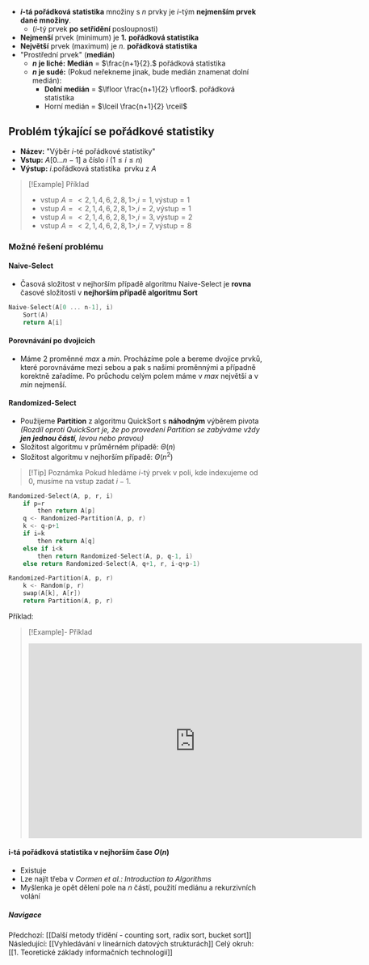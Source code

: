 - **$i$-tá pořádková statistika** množiny s $n$ prvky je $i$-tým **nejmenším prvek dané množiny**. 
	- ($i$-tý prvek **po setřídění** posloupnosti)
- **Nejmenší** prvek (minimum) je **$1.$** **pořádková statistika**
- **Největší** prvek (maximum) je $n.$ **pořádková statistika**
- "Prostřední prvek" (**medián**)
	- **$n$ je liché:** **Medián** = $\frac{n+1}{2}.$ pořádková statistika
	- **$n$ je sudé:** (Pokud neřekneme jinak, bude medián znamenat dolní medián):
		- **Dolní medián** = $\lfloor \frac{n+1}{2} \rfloor$. pořádková statistika
		- Horní medián = $\lceil \frac{n+1}{2} \rceil$

## Problém týkající se pořádkové statistiky
- **Název:** "Výběr $i$-té pořádkové statistiky"
- **Vstup:** $A[0 ... n-1]$ a číslo $i \ (1 \leq i \leq n)$
- **Výstup:** $i.$pořádková statistika  prvku z $A$
>[!Example] Příklad
>- vstup $A = <2, 1, 4, 6, 2, 8, 1>, i = 1, \text{výstup} = 1$
>- vstup $A = <2, 1, 4, 6, 2, 8, 1>, i = 2, \text{výstup} = 1$
>- vstup $A = <2, 1, 4, 6, 2, 8, 1>, i = 3, \text{výstup} = 2$
>- vstup $A = <2, 1, 4, 6, 2, 8, 1>, i = 7, \text{výstup} = 8$

### Možné řešení problému
#### Naive-Select
- Časová složitost v nejhorším případě algoritmu Naive-Select je **rovna** časové složitosti v **nejhorším případě algoritmu** **Sort**
```C
Naive-Select(A[0 ... n-1], i)
	Sort(A)
	return A[i]
```

#### Porovnávání po dvojicích
- Máme 2 proměnné $max$ a $min$. Procházíme pole a bereme dvojice prvků, které porovnáváme mezi sebou a pak s našimi proměnnými a případně korektně zařadíme. Po průchodu celým polem máme v $max$ největší a v $min$ nejmenší.

#### Randomized-Select
- Použijeme **Partition** z algoritmu QuickSort s **náhodným** výběrem pivota *(Rozdíl oproti QuickSort je, že po provedení Partition se zabýváme vždy **jen jednou částí**, levou nebo pravou)*
- Složitost algoritmu v průměrném případě: $\Theta (n)$
- Složitost algoritmu v nejhorším případě: $\Theta (n^{2})$
>[!Tip] Poznámka
>Pokud hledáme $i$-tý prvek v poli, kde indexujeme od 0, musíme na vstup zadat $i-1$.

```C
Randomized-Select(A, p, r, i)
	if p=r
		then return A[p]
	q <- Randomized-Partition(A, p, r)
	k <- q-p+1
	if i=k
		then return A[q]
	else if i<k
		then return Randomized-Select(A, p, q-1, i)
	else return Randomized-Select(A, q+1, r, i-q+p-1)
```
```C
Randomized-Partition(A, p, r)
	k <- Random(p, r)
	swap(A[k], A[r])
	return Partition(A, p, r)
```
Příklad:
>[!Example]- Příklad
><iframe width="660" height="385" src="https://www.youtube.com/embed/AHaaFVmAsvA?si=Xw3qDMfgqfKATgHH" title="YouTube video player" frameborder="0" allow="accelerometer; autoplay; clipboard-write; encrypted-media; gyroscope; picture-in-picture; web-share" referrerpolicy="strict-origin-when-cross-origin" allowfullscreen></iframe>

#### i-tá pořádková statistika v nejhorším čase $O(n)$
- Existuje
- Lze najít třeba v *Cormen et al.: Introduction to Algorithms*
- Myšlenka je opět dělení pole na $n$ částí, použití mediánu a rekurzivních volání
##### Navigace
Předchozí:  [[Další metody třídění - counting sort, radix sort, bucket sort]]
Následující: [[Vyhledávání v lineárních datových strukturách]]
Celý okruh: [[1. Teoretické základy informačních technologií]]